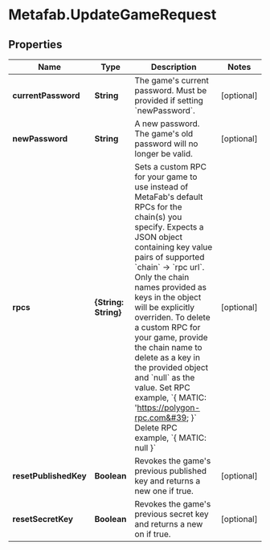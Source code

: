 # Metafab.UpdateGameRequest

## Properties

Name | Type | Description | Notes
------------ | ------------- | ------------- | -------------
**currentPassword** | **String** | The game&#39;s current password. Must be provided if setting &#x60;newPassword&#x60;. | [optional] 
**newPassword** | **String** | A new password. The game&#39;s old password will no longer be valid. | [optional] 
**rpcs** | **{String: String}** | Sets a custom RPC for your game to use instead of MetaFab&#39;s default RPCs for the chain(s) you specify.  Expects a JSON object containing key value pairs of supported &#x60;chain&#x60; -&gt; &#x60;rpc url&#x60;. Only the chain names provided as keys in the object will be explicitly overriden. To delete a custom RPC for your game, provide the chain name to delete as a key in the provided object and &#x60;null&#x60; as the value.  Set RPC example, &#x60;{ MATIC: &#39;https://polygon-rpc.com&#39; }&#x60; Delete RPC example, &#x60;{ MATIC: null }&#x60; | [optional] 
**resetPublishedKey** | **Boolean** | Revokes the game&#39;s previous published key and returns a new one if true. | [optional] 
**resetSecretKey** | **Boolean** | Revokes the game&#39;s previous secret key and returns a new on if true. | [optional] 


